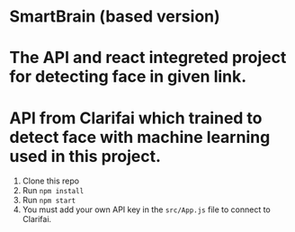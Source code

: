 # SmartBrain (based version)
# The API and react integreted project for detecting face in given link.
# API from Clarifai which trained to detect face with machine learning used in this project.

1. Clone this repo
2. Run `npm install`
3. Run `npm start`
4. You must add your own API key in the `src/App.js` file to connect to Clarifai.
